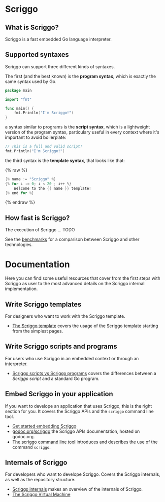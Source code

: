 # Scriggo

## What is Scriggo?

Scriggo is a fast embedded Go language interpreter.

## Supported syntaxes

Scriggo can support three different kinds of syntaxes.

The first (and the best known) is the **program syntax**, which is exactly the same syntax used by Go.

```go
package main

import "fmt"

func main() {
    fmt.Println("I'm Scriggo!")
}
```

a syntax similar to programs is the **script syntax**, which is a lightweight version of the program syntax, particulary useful
in every context where it's important to avoid boilerplate:

```go
// This is a full and valid script!
fmt.Println("I'm Scriggo!")
```

the third syntax is the **template syntax**, that looks like that:

{% raw %}
```go
{% name := "Scriggo" %}
{% for i := 0; i < 20 ; i++ %}
    Welcome to the {{ name }} template!
{% end for %}
```
{% endraw %}

## How fast is Scriggo?

The execution of Scriggo ... TODO

See the [benchmarks]() for a comparison between Scriggo and other technologies.

# Documentation

Here you can find some useful resources that cover from the first steps with Scriggo as user to the most advanced details on the Scriggo internal implementation.

## Write Scriggo templates

For designers who want to work with the Scriggo template.

- [The Scriggo template](/doc/users/template.md) covers the usage of the Scriggo template starting from the simplest pages.

## Write Scriggo scripts and programs

For users who use Scriggo in an embedded context or through an interpreter.

- [Scriggo scripts vs Scriggo programs](/doc/users/script-program-differences.html) covers the differences between a _Scriggo script_ and a standard Go program.

## Embed Scriggo in your application

If you want to develope an application that uses Scriggo, this is the right section for you.
It covers the Scriggo APIs and the `scriggo` command line tool.

- [Get started embedding Scriggo]()
- [godoc.org/scriggo]() the Scriggo APIs documentation, hosted on godoc.org.
- [The scriggo command line tool]() introduces and describes the use of the command `scriggo`.

## Internals of Scriggo

For developers who want to develope Scriggo.
Covers the Scriggo internals, as well as the repository structure.

- [Scriggo internals](doc/developers/internals.md) makes an overview of the internals of Scriggo.
- [The Scriggo Virtual Machine](/doc/developers/vm.md)

